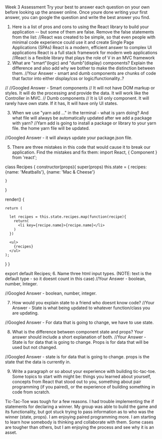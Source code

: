 Week 3 Assessment
Try your best to answer each question on your own before looking up the answer online. Once youre done writing your first answer, you can google the question and write the best answer you find.

1. Here is a list of pros and cons to using the React library to build your application -- but some of them are false. Remove the false statements from the list:
//React was created to be simple, so that even people with minimal code experience could use it and create Single Page Applications (SPAs)
React is a modern, efficient answer to complex UI applications
React is a full stack framework for modern web applications
//React is a flexible library that plays the role of V in an MVC framework
2. What are "smart"(logic) and "dumb"(display) components? Explain the difference and also add why we bother to make the distinction between them.
//Your Answer - smart and dumb components are chunks of code that factor into either display/css or logic/functionality..?

// //Googled Answer - Smart components
// It will not have DOM markup or styles. It will do the processing and provide the data. It will work like the Controller in MVC.
// Dumb components
// It is UI only component. It will rarely have own state. If it has, It will have only UI states.

3. When we use "yarn add ..." in the terminal - what is yarn doing? And what file will always be automatically updated after we add a package with yarn?
//Yarn add is going to install a package or library to your yarn file. the home yarn file will be updated.

//Googled Answer - it will always update your package.json file.

5. There are three mistakes in this code that would cause it to break our application. Find the mistakes and fix them:
import React, { Component } from 'react';

class Recipes {
  constructor(props){
    super(props)
    this.state = {
      recipes:
        {name: 'Meatballs'},
        {name: 'Mac & Cheese'}

    }
  }

  render() {

    return (

      let recipes = this.state.recipes.map(function(recipe){
        return(
          <li key={recipe.name}>{recipe.name}</li>
        )
      })

      <ul>
        {recipes}
      </ul>
    );
  }
}

export default Recipes;
6. Name three html input types. (NOTE: text is the default type - so it doesnt count in this case)
//Your Answer - boolean, number, Integer.

//Googled Answer - boolean, number, integer.

7. How would you explain state to a friend who doesnt know code?
//Your Answer - State is what being updated to whatever function/class you are updating.

//Googled Answer - For data that is going to change, we have to use state.

8. What is the difference between component state and props? Your answer should include a short explanation of both.
//Your Answer - State is for data that is going to change. Props is for data that will be used but not changed.

//Googled Answer - state is for data that is going to change. props is the state that the data is currently in.

9. Write a paragraph or so about your experience with building tic-tac-toe. Some topics to start with might be: things you learned about yourself, concepts from React that stood out to you, something about pair programming (if you paired), or the experience of building something in code from scratch.


Tic-Tac-Toe was tough for a few reasons. I had trouble implementing the if statements for declaring a winner. My group was able to build the game and its functionality, but got stuck trying to pass information as to who was the winner (state, props). I am enjoying paired programming more. I am starting to learn how somebody is thinking and collaborate with them.
Some cases are tougher than others, but I am enjoying the process and see why it is an asset. 
